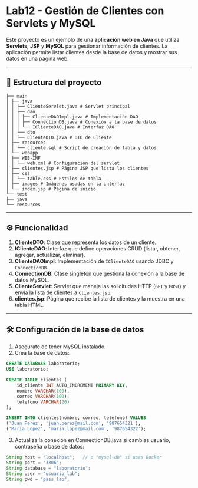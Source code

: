 # Lab12 - Gestión de Clientes con Servlets y MySQL

Este proyecto es un ejemplo de una **aplicación web en Java** que utiliza **Servlets**, **JSP** y **MySQL** para gestionar información de clientes. La aplicación permite listar clientes desde la base de datos y mostrar sus datos en una página web.

---

## 📂 Estructura del proyecto

```src
├── main
│ ├── java
│ │ ├── ClienteServlet.java # Servlet principal
│ │ ├── dao
│ │ │ ├── ClienteDAOImpl.java # Implementación DAO
│ │ │ ├── ConnectionDB.java # Conexión a la base de datos
│ │ │ └── IClienteDAO.java # Interfaz DAO
│ │ └── dto
│ │ └── ClienteDTO.java # DTO de Cliente
│ ├── resources
│ │ └── cliente.sql # Script de creación de tabla y datos
│ └── webapp
│ ├── WEB-INF
│ │ └── web.xml # Configuración del servlet
│ ├── clientes.jsp # Página JSP que lista los clientes
│ ├── css
│ │ └── table.css # Estilos de tabla
│ ├── images # Imágenes usadas en la interfaz
│ └── index.jsp # Página de inicio
└── test
├── java
└── resources
```


---

## ⚙️ Funcionalidad

1. **ClienteDTO**: Clase que representa los datos de un cliente.
2. **IClienteDAO**: Interfaz que define operaciones CRUD (listar, obtener, agregar, actualizar, eliminar).
3. **ClienteDAOImpl**: Implementación de `IClienteDAO` usando JDBC y `ConnectionDB`.
4. **ConnectionDB**: Clase singleton que gestiona la conexión a la base de datos MySQL.
5. **ClienteServlet**: Servlet que maneja las solicitudes HTTP (`GET` y `POST`) y envía la lista de clientes a `clientes.jsp`.
6. **clientes.jsp**: Página que recibe la lista de clientes y la muestra en una tabla HTML.

---

## 🛠️ Configuración de la base de datos

1. Asegúrate de tener MySQL instalado.
2. Crea la base de datos:

```sql
CREATE DATABASE laboratorio;
USE laboratorio;

CREATE TABLE clientes (
    id_cliente INT AUTO_INCREMENT PRIMARY KEY,
    nombre VARCHAR(100),
    correo VARCHAR(100),
    telefono VARCHAR(20)
);

INSERT INTO clientes(nombre, correo, telefono) VALUES
('Juan Perez', 'juan.perez@mail.com', '987654321'),
('Maria Lopez', 'maria.lopez@mail.com', '987654322');
```

3. Actualiza la conexión en ConnectionDB.java si cambias usuario, contraseña o base de datos:

 ```java
String host = "localhost";   // o "mysql-db" si usas Docker
String port = "3306";
String database = "laboratorio";
String user = "usuario_lab";
String pwd = "pass_lab";

```


